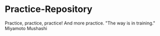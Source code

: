 # Practice-Repository
Practice, practice, practice! And more practice.
"The way is in training."  Miyamoto Mushashi
